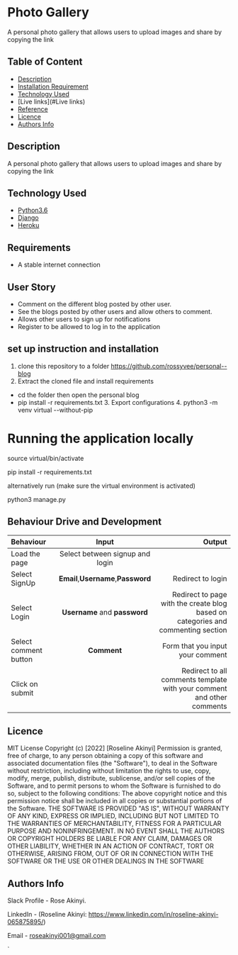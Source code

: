 # Photo Gallery

A personal photo gallery that allows users to upload images and share by copying the link
## Table of Content
+ [Description](#description)
+ [Installation Requirement]( Requisites)
+ [Technology Used](technology-used)
+ [Live links](#Live links)
+ [Reference](#reference)
+ [Licence](#licence)
+ [Authors Info](#aut)

## Description
A personal photo gallery that allows users to upload images and share by copying the link
## Technology Used
* [Python3.6](https://www.python.org/)
* [Django](https://www.djangoproject.com/)
* [Heroku](https://heroku.com)
## Requirements
* A stable internet connection
## User Story
* Comment on the different blog posted by other user.
* See the blogs posted by other users and allow others to comment.
* Allows other users to sign up for notifications
* Register to be allowed to log in to the application
## set up instruction and installation
 1. clone this repository to a folder https://github.com/rossyvee/personal--blog
 2. Extract the cloned file and install requirements
* cd the folder then open the personal blog
* pip install -r requirements.txt
  3. Export configurations
  4. python3 -m venv virtual --without-pip
# Running the application locally

source virtual/bin/activate

pip install -r requirements.txt

alternatively run (make sure the virtual environment is activated)

python3 manage.py 

## Behaviour Drive and Development
| Behaviour | Input | Output |
| :---------------- | :---------------: | ------------------: |
| Load the page  |Select between signup and login|
| Select SignUp| **Email**,**Username**,**Password** | Redirect to login|
| Select Login | **Username** and **password** | Redirect to page with the create blog based on categories and commenting section|
| Select comment button | **Comment** | Form that you input your comment|
| Click on submit |  | Redirect to all comments template with your comment and other comments|

  ## Licence
MIT License
Copyright (c) [2022] [Roseline Akinyi]
Permission is  granted, free of charge, to any person obtaining a copy
of this software and associated documentation files (the "Software"), to deal
in the Software without restriction, including without limitation the rights
to use, copy, modify, merge, publish, distribute, sublicense, and/or sell
copies of the Software, and to permit persons to whom the Software is
furnished to do so, subject to the following conditions:
The above copyright notice and this permission notice shall be included in all
copies or substantial portions of the Software.
THE SOFTWARE IS PROVIDED "AS IS", WITHOUT WARRANTY OF ANY KIND, EXPRESS OR
IMPLIED, INCLUDING BUT NOT LIMITED TO THE WARRANTIES OF MERCHANTABILITY,
FITNESS FOR A PARTICULAR PURPOSE AND NONINFRINGEMENT. IN NO EVENT SHALL THE
AUTHORS OR COPYRIGHT HOLDERS BE LIABLE FOR ANY CLAIM, DAMAGES OR OTHER
LIABILITY, WHETHER IN AN ACTION OF CONTRACT, TORT OR OTHERWISE, ARISING FROM,
OUT OF OR IN CONNECTION WITH THE SOFTWARE OR THE USE OR OTHER DEALINGS IN THE
SOFTWARE
## Authors Info
Slack Profile - Rose Akinyi.

LinkedIn - (Roseline Akinyi: https://www.linkedin.com/in/roseline-akinyi-065875895/)

Email - roseakinyi001@gmail.com


`